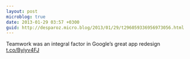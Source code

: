 ```yaml
---
layout: post
microblog: true
date: 2013-01-29 03:57 +0300
guid: http://desparoz.micro.blog/2013/01/29/t296059336956973056.html
---
```

Teamwork was an integral factor in Google’s great app redesign [t.co/Byiyv4FJ](http://t.co/Byiyv4FJ)

